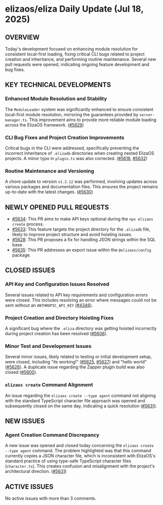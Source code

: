 # elizaos/eliza Daily Update (Jul 18, 2025)
## OVERVIEW 
Today's development focused on enhancing module resolution for consistent local-first loading, fixing critical CLI bugs related to project creation and inheritance, and performing routine maintenance. Several new pull requests were opened, indicating ongoing feature development and bug fixes.

## KEY TECHNICAL DEVELOPMENTS

### Enhanced Module Resolution and Stability
The `ModuleLoader` system was significantly enhanced to ensure consistent local-first module resolution, mirroring the guarantees provided by `server-manager.ts`. This improvement aims to provide more reliable module loading across the ElizaOS framework. ([#5629](https://github.com/elizaos/eliza/pull/5629))

### CLI Bug Fixes and Project Creation Improvements
Critical bugs in the CLI were addressed, specifically preventing the incorrect inheritance of `.elizadb` directories when creating nested ElizaOS projects. A minor typo in `plugin.ts` was also corrected. ([#5618](https://github.com/elizaos/eliza/pull/5618), [#5632](https://github.com/elizaos/eliza/pull/5632))

### Routine Maintenance and Versioning
A chore update to version `v1.2.12` was performed, involving updates across various packages and documentation files. This ensures the project remains up-to-date with the latest changes. ([#5630](https://github.com/elizaos/eliza/pull/5630))

## NEWLY OPENED PULL REQUESTS
*   [#5634](https://github.com/elizaos/eliza/pull/5634): This PR aims to make API keys optional during the `npx elizaos create` process.
*   [#5633](https://github.com/elizaos/eliza/pull/5633): This feature targets the project directory for the `.elizadb` file, likely to improve project structure and avoid hoisting issues.
*   [#5628](https://github.com/elizaos/eliza/pull/5628): This PR proposes a fix for handling JSON strings within the SQL base.
*   [#5635](https://github.com/elizaos/eliza/pull/5635): This PR addresses an export issue within the `@elizaos/config` package.

## CLOSED ISSUES

### API Key and Configuration Issues Resolved
Several issues related to API key requirements and configuration errors were closed. This includes resolving an error where messages could not be sent without an `ANTHROPIC_API_KEY` ([#4346](https://github.com/elizaos/eliza/issues/4346)).

### Project Creation and Directory Hoisting Fixes
A significant bug where the `.eliza` directory was getting hoisted incorrectly during project creation has been resolved ([#5606](https://github.com/elizaos/eliza/issues/5606)).

### Minor Test and Development Issues
Several minor issues, likely related to testing or initial development setup, were closed, including "its working!" ([#5625](https://github.com/elizaos/eliza/issues/5625), [#5627](https://github.com/elizaos/eliza/issues/5627)) and "hello world" ([#5626](https://github.com/elizaos/eliza/issues/5626)). A duplicate issue regarding the Zapper plugin build was also closed ([#5600](https://github.com/elizaos/eliza/issues/5600)).

### `elizaos create` Command Alignment
An issue regarding the `elizaos create --type agent` command not aligning with the standard TypeScript character file approach was opened and subsequently closed on the same day, indicating a quick resolution ([#5631](https://github.com/elizaos/eliza/issues/5631)).

## NEW ISSUES

### Agent Creation Command Discrepancy
A new issue was opened and closed today concerning the `elizaos create --type agent` command. The problem highlighted was that this command currently copies a JSON character file, which is inconsistent with ElizaOS's standard practice of using type-safe TypeScript character files (`character.ts`). This creates confusion and misalignment with the project's architectural direction. ([#5631](https://github.com/elizaos/eliza/issues/5631))

## ACTIVE ISSUES
No active issues with more than 3 comments.